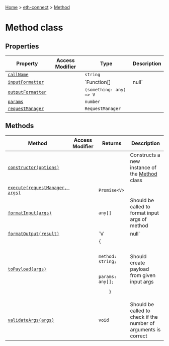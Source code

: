 [Home](./index) &gt; [eth-connect](./eth-connect.md) &gt; [Method](./eth-connect.method.md)

# Method class

## Properties

|  Property | Access Modifier | Type | Description |
|  --- | --- | --- | --- |
|  [`callName`](./eth-connect.method.callname.md) |  | `string` |  |
|  [`inputFormatter`](./eth-connect.method.inputformatter.md) |  | `Function[] | null` |  |
|  [`outputFormatter`](./eth-connect.method.outputformatter.md) |  | `(something: any) => V` |  |
|  [`params`](./eth-connect.method.params.md) |  | `number` |  |
|  [`requestManager`](./eth-connect.method.requestmanager.md) |  | `RequestManager` |  |

## Methods

|  Method | Access Modifier | Returns | Description |
|  --- | --- | --- | --- |
|  [`constructor(options)`](./eth-connect.method.constructor.md) |  |  | Constructs a new instance of the [Method](./eth-connect.method.md) class |
|  [`execute(requestManager, args)`](./eth-connect.method.execute.md) |  | `Promise<V>` |  |
|  [`formatInput(args)`](./eth-connect.method.formatinput.md) |  | `any[]` | Should be called to format input args of method |
|  [`formatOutput(result)`](./eth-connect.method.formatoutput.md) |  | `V | null` | Should be called to format output(result) of method |
|  [`toPayload(args)`](./eth-connect.method.topayload.md) |  | `{`<p/>`        method: string;`<p/>`        params: any[];`<p/>`    }` | Should create payload from given input args |
|  [`validateArgs(args)`](./eth-connect.method.validateargs.md) |  | `void` | Should be called to check if the number of arguments is correct |

